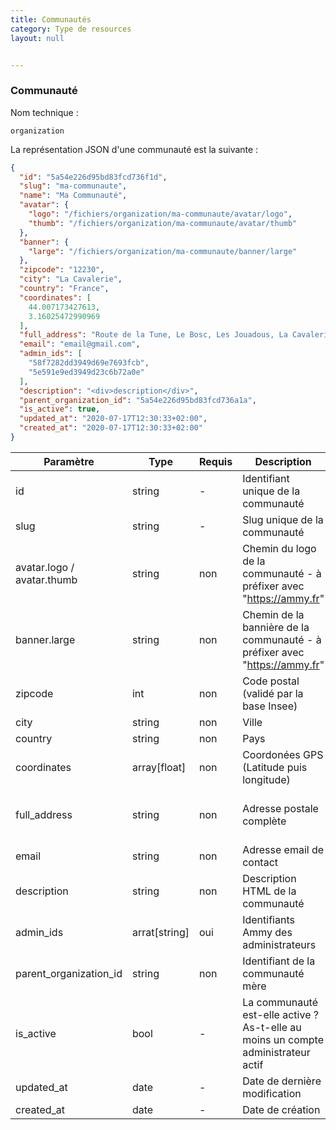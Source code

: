 ```yaml
---
title: Communautés
category: Type de resources
layout: null


---
```


### Communauté

Nom technique :

```
organization
```

La représentation JSON d'une communauté est la suivante :

```json
{
  "id": "5a54e226d95bd83fcd736f1d",
  "slug": "ma-communaute",
  "name": "Ma Communauté",
  "avatar": {
    "logo": "/fichiers/organization/ma-communaute/avatar/logo",
    "thumb": "/fichiers/organization/ma-communaute/avatar/thumb"
  },
  "banner": {
    "large": "/fichiers/organization/ma-communaute/banner/large"
  },
  "zipcode": "12230",
  "city": "La Cavalerie",
  "country": "France",
  "coordinates": [
    44.007173427613,
    3.16025472990969
  ],
  "full_address": "Route de la Tune, Le Bosc, Les Jouadous, La Cavalerie, Millau, Aveyron, Occitanie, France métropolitaine, 12230, France",
  "email": "email@gmail.com",
  "admin_ids": [
    "58f7282dd3949d69e7693fcb",
    "5e591e9ed3949d23c6b72a0e"
  ],
  "description": "<div>description</div>",    
  "parent_organization_id": "5a54e226d95bd83fcd736a1a",
  "is_active": true,
  "updated_at": "2020-07-17T12:30:33+02:00",
  "created_at": "2020-07-17T12:30:33+02:00"
}
```

| Paramètre                                                    | **Type**      | Requis | Description                                                  | **Exemple**                                                  |
| ------------------------------------------------------------ | ------------- | ------ | ------------------------------------------------------------ | ------------------------------------------------------------ |
| id <span class="read-only" data-text="LECTURE SEULE"></span> | string        | -      | Identifiant unique de la communauté                          | 5a54e226d95bd83fcd736f1d                                     |
| slug <span class="read-only" data-text="LECTURE SEULE"></span> | string        | -      | Slug unique de la communauté                                 | ma-communaute                                                |
| avatar.logo / avatar.thumb                                   | string        | non    | Chemin du logo de la communauté - à préfixer avec "https://ammy.fr" | /fichiers/organization/ma-communaute/avatar/logo             |
| banner.large                                                 | string        | non    | Chemin de la bannière de la communauté - à préfixer avec "https://ammy.fr" | /fichiers/organization/ma-communaute/banner/large            |
| zipcode                                                      | int           | non    | Code postal (validé par la base Insee)                       | 30100                                                        |
| city                                                         | string        | non    | Ville                                                        | Alès                                                         |
| country                                                      | string        | non    | Pays                                                         | France                                                       |
| coordinates                                                  | array[float]  | non    | Coordonées GPS (Latitude puis longitude)                     | [44.1120681,4.0780741]                                       |
| full_address                                                 | string        | non    | Adresse postale complète                                     | Route de la Tune, Le Bosc, Les Jouadous, La Cavalerie, Millau, Aveyron, Occitanie, France métropolitaine, 12230, France |
| email                                                        | string        | non    | Adresse email de contact                                     | contact@communaute.com                                       |
| description                                                  | string        | non    | Description HTML de la communauté                            | <div>description</div>                                       |
| admin_ids                                                    | arrat[string] | oui    | Identifiants Ammy des administrateurs                        | ["58f7282dd3949d69e7693fcb",    "5e591e9ed3949d23c6b72a0e" ] |
| parent_organization_id                                       | string        | non    | Identifiant de la communauté mère                            | 5a54e226d95bd83fcd736a1a                                     |
| is_active                                                    | bool          | -      | La communauté est-elle active ? As-t-elle au moins un compte administrateur actif | true                                                         |
| updated_at <span class="read-only" data-text="LECTURE SEULE"></span> | date          | -      | Date de dernière modification                                | 2020-07-17T12:30:33+02:00                                    |
| created_at <span class="read-only" data-text="LECTURE SEULE"></span> | date          | -      | Date de création                                             | 2020-07-17T12:30:33+02:00                                    |
